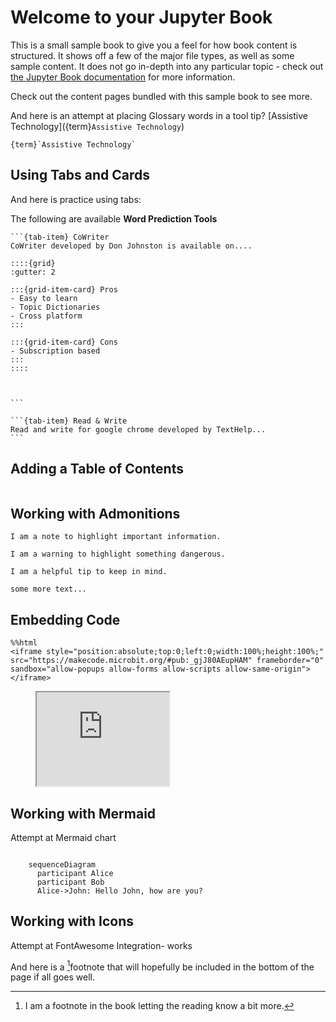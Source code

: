 # Welcome to your Jupyter Book

This is a small sample book to give you a feel for how book content is
structured.
It shows off a few of the major file types, as well as some sample content.
It does not go in-depth into any particular topic - check out [the Jupyter Book documentation](https://jupyterbook.org) for more information.

Check out the content pages bundled with this sample book to see more.

And here is an attempt at placing Glossary words in a tool tip? [Assistive Technology]({term}`Assistive Technology`)

```{margin} Assistive Technology
{term}`Assistive Technology`
```

## Using Tabs and Cards

And here is practice using tabs:

The following are available **Word Prediction Tools**

````{tab-set}
```{tab-item} CoWriter
CoWriter developed by Don Johnston is available on....

::::{grid}
:gutter: 2

:::{grid-item-card} Pros
- Easy to learn
- Topic Dictionaries
- Cross platform
:::

:::{grid-item-card} Cons
- Subscription based
:::
::::



```

```{tab-item} Read & Write
Read and write for google chrome developed by TextHelp...
```
````

## Adding a Table of Contents

```{tableofcontents}
```

## Working with Admonitions

```{note}
I am a note to highlight important information.
```

```{warning}
I am a warning to highlight something dangerous.
```

```{tip}
I am a helpful tip to keep in mind.
```

```{important} text
some more text...
```

## Embedding Code


```
%%html
<iframe style="position:absolute;top:0;left:0;width:100%;height:100%;" src="https://makecode.microbit.org/#pub:_gjJ80AEupHAM" frameborder="0" sandbox="allow-popups allow-forms allow-scripts allow-same-origin"></iframe>
```
<!-- blank line -->
<figure>
    <iframe style="width:50%;" src="https://makecode.microbit.org/#pub:_gjJ80AEupHAM" frameborder="2" sandbox="allow-popups allow-forms allow-scripts allow-same-origin"></iframe>
</figure>
<!-- blank line -->

## Working with Mermaid
Attempt at Mermaid chart

```{mermaid}

    sequenceDiagram
      participant Alice
      participant Bob
      Alice->John: Hello John, how are you?
```

## Working with Icons

Attempt at FontAwesome Integration- works
<i class="fa-brands fa-apple" aria-hidden="true" title="apple logo"></i> <i class="fa-brands fa-chrome" aria-hidden="true" title="chrome logo"></i> <i class="fa-brands fa-windows" aria-hidden="true" title="windows logo"></i>

And here is a [^mylabel]footnote that will hopefully be included in the bottom of the page if all goes well.

[^mylabel]: I am a footnote in the book letting the reading know a bit more.
